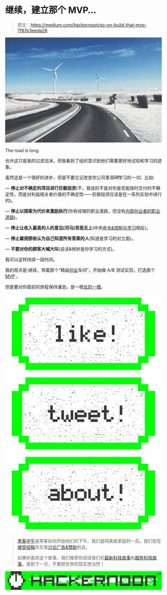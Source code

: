 # 继续，建立那个 MVP…

> 原文：<https://medium.com/hackernoon/go-on-build-that-mvp-7f67e3eeda26>

![](img/d2c9ce8a8a398a4ee344b98b982f877d.png)

The road is long.

也许这只是我的过滤泡沫，但我看到了组织意识到他们需要更好地试验和学习的迹象。

虽然这是一个很好的进步，但是不要忘记改变你公司里*阻碍*学习的*一切*。比如:

— **停止对不确定的项目进行巨额投资**(不，我说的不是对你是否能按时交付的不确定性，而是对利益相关者价值的不确定性——巨额投资应该是在一系列实验中进行的)。

— **停止以探索为代价来激励执行**(你有经理的职业道路，但没有[内部创业者的职业道路](https://www.intrapreneurshipconference.com/stockholm/))。

— **停止让收入最高的人的意见(河马)至高无上**(中央[命令&控制与学习](https://leanforward.se/team-of-teams-book-review/)相反)。

— **停止雇佣那些认为自己知道所有答案的人**(知道是学习的对立面)。

— **不要对你的顾客大喊大叫**(说话&倾听是你学习的方式)。

我可以这样持续一段时间。

我的观点是:继续，带着那个“精益[创业](https://hackernoon.com/tagged/startup)车间”，开始做 A/B 测试实验，打造那个 [MVP](https://hackernoon.com/tagged/mvp) 。

但是要对你面前的旅程保持谦逊。是一根[长的一根](https://leanforward.se/the-lean-forward-maturity-model/)。

[![](img/50ef4044ecd4e250b5d50f368b775d38.png)](http://bit.ly/HackernoonFB)[![](img/979d9a46439d5aebbdcdca574e21dc81.png)](https://goo.gl/k7XYbx)[![](img/2930ba6bd2c12218fdbbf7e02c8746ff.png)](https://goo.gl/4ofytp)

> [黑客中午](http://bit.ly/Hackernoon)是黑客如何开始他们的下午。我们是阿美族家庭的一员。我们现在[接受投稿](http://bit.ly/hackernoonsubmission)并乐意[讨论广告&赞助](mailto:partners@amipublications.com)机会。
> 
> 如果你喜欢这个故事，我们推荐你阅读我们的[最新科技故事](http://bit.ly/hackernoonlatestt)和[趋势科技故事](https://hackernoon.com/trending)。直到下一次，不要把世界的现实想当然！

![](img/be0ca55ba73a573dce11effb2ee80d56.png)